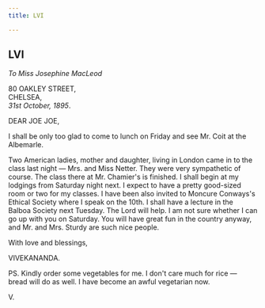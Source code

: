 ```yaml
---
title: LVI

---
```





  

  


## LVI

*To Miss Josephine MacLeod*

80 OAKLEY STREET,  
CHELSEA,  
*31st October, 1895*.

DEAR JOE JOE,

I shall be only too glad to come to lunch on Friday and see Mr. Coit at
the Albemarle.

Two American ladies, mother and daughter, living in London came in to
the class last night — Mrs. and Miss Netter. They were very sympathetic
of course. The class there at Mr. Chamier's is finished. I shall begin
at my lodgings from Saturday night next. I expect to have a pretty
good-sized room or two for my classes. I have been also invited to
Moncure Conways's Ethical Society where I speak on the 10th. I shall
have a lecture in the Balboa Society next Tuesday. The Lord will help. I
am not sure whether I can go up with you on Saturday. You will have
great fun in the country anyway, and Mr. and Mrs. Sturdy are such nice
people. 

With love and blessings,

VIVEKANANDA.

  
PS. Kindly order some vegetables for me. I don't care much for rice —
bread will do as well. I have become an awful vegetarian now.

V.



